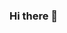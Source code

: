 ### Hi there 👋

<!--
**RuiArmada/RuiArmada** is a ✨ _special_ ✨ repository because its `README.md` (this file) appears on your GitHub profile.

<p align='center'>
	<h2>
    Wanting something does not give you the right to have it...
  </h2>
</p>
<br>
<p align='right'>
	- Ezio Auditore
</p>

### Hi there, I'm Rui Armada
- Currently, I'm studying Software Engineering at University of Minho.
- To contact me, you can add me on Discord: Rui#3036 
- You can also search my Linkdin account: https://www.linkedin.com/in/rui-armada-46917b15b/

[![Rui's GitHub stats](https://github-readme-stats.vercel.app/api?username=RuiArmadacount_private=true&&show_icons=true&theme=chartreuse-dark)](https://github.com/anuraghazra/github-readme-stats) ![Top Langs](https://github-readme-stats.vercel.app/api/top-langs/?username=MayorX500&layout=compact&theme=chartreuse-dark)
